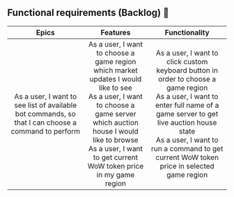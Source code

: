 ## Functional requirements (Backlog) 📃
| Epics     | Features    | Functionality  |
| :------------: |:-------------:| :-----:| 
| As a user, I want to see list of available bot commands, so that I can choose a command to perform |  As a user, I want to choose a game region which market updates I would like to see  <br> As a user, I want to choose a game server which auction house I would like to browse <br> As a user, I want to get current WoW token price in my game region | As a user, I want to click custom keyboard button in order to choose a game region <br> As a user, I want to enter full name of a game server to get live auction house state <br> As a user, I want to run a command to get current WoW token price in selected game region